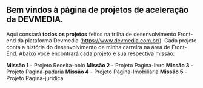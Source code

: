 ## Bem vindos à página de projetos de aceleração da DEVMEDIA. 
Aqui constará **todos os projetos** feitos na trilha de desenvolvimento Front-end da plataforma Devmedia (https://www.devmedia.com.br/). Cada projeto conta a história do desenvolvimento de minha carreira na área de Front-End.
Abaixo você encontrará cada projeto e sua respectiva missão:

**Missão 1** - Projeto Receita-bolo
**Missão 2** - Projeto Pagina-livro
**Missão 3** - Projeto Pagina-padaria
**Missão 4** - Projeto Pagina-Imobiliária
**Missão 5** - Projeto Pagina-juridica
